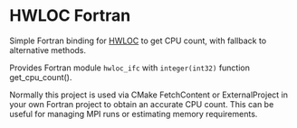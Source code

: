 # HWLOC Fortran

Simple Fortran binding for
[HWLOC](https://www.open-mpi.org/projects/hwloc/)
to get CPU count, with fallback to alternative methods.

Provides Fortran module `hwloc_ifc` with `integer(int32)` function get_cpu_count().

Normally this project is used via CMake FetchContent or ExternalProject in your own Fortran project to obtain an accurate CPU count.
This can be useful for managing MPI runs or estimating memory requirements.
